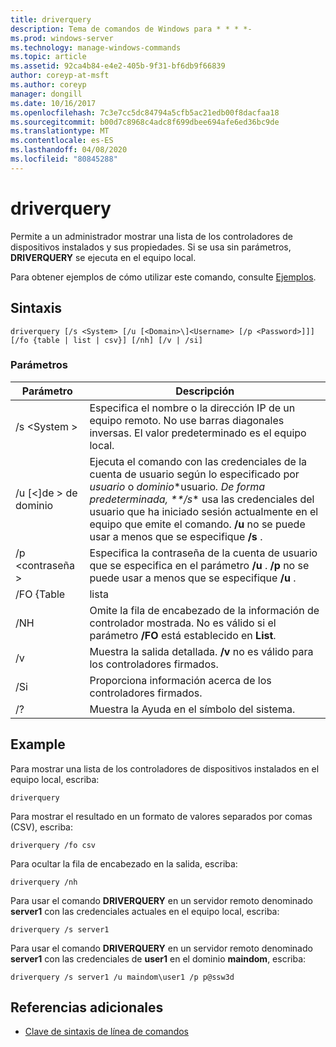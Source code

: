 ```yaml
---
title: driverquery
description: Tema de comandos de Windows para * * * *-
ms.prod: windows-server
ms.technology: manage-windows-commands
ms.topic: article
ms.assetid: 92ca4b84-e4e2-405b-9f31-bf6db9f66839
author: coreyp-at-msft
ms.author: coreyp
manager: dongill
ms.date: 10/16/2017
ms.openlocfilehash: 7c3e7cc5dc84794a5cfb5ac21edb00f8dacfaa18
ms.sourcegitcommit: b00d7c8968c4adc8f699dbee694afe6ed36bc9de
ms.translationtype: MT
ms.contentlocale: es-ES
ms.lasthandoff: 04/08/2020
ms.locfileid: "80845288"
---
```

# <a name="driverquery"></a>driverquery



Permite a un administrador mostrar una lista de los controladores de dispositivos instalados y sus propiedades. Si se usa sin parámetros, **DRIVERQUERY** se ejecuta en el equipo local.

Para obtener ejemplos de cómo utilizar este comando, consulte [Ejemplos](#BKMK_examples).

## <a name="syntax"></a>Sintaxis

```
driverquery [/s <System> [/u [<Domain>\]<Username> [/p <Password>]]] [/fo {table | list | csv}] [/nh] [/v | /si]
```

### <a name="parameters"></a>Parámetros

|         Parámetro         |                                                                                                                                         Descripción                                                                                                                                          |
|---------------------------|----------------------------------------------------------------------------------------------------------------------------------------------------------------------------------------------------------------------------------------------------------------------------------------------|
|       /s \<System >        |                                                                                      Especifica el nombre o la dirección IP de un equipo remoto. No use barras diagonales inversas. El valor predeterminado es el equipo local.                                                                                       |
| /u [\<\]de > de dominio <Username> | Ejecuta el comando con las credenciales de la cuenta de usuario según lo especificado por *usuario* o *dominio*\*usuario<em>. De forma predeterminada, \*\*/s</em>\* usa las credenciales del usuario que ha iniciado sesión actualmente en el equipo que emite el comando. **/u** no se puede usar a menos que se especifique **/s** . |
|      /p \<contraseña >       |                                                                           Especifica la contraseña de la cuenta de usuario que se especifica en el parámetro **/u** . **/p** no se puede usar a menos que se especifique **/u** .                                                                            |
|        /FO {Table         |                                                                                                                                             lista                                                                                                                                             |
|            /NH            |                                                                                      Omite la fila de encabezado de la información de controlador mostrada. No es válido si el parámetro **/FO** está establecido en **List**.                                                                                      |
|            /v             |                                                                                                               Muestra la salida detallada. **/v** no es válido para los controladores firmados.                                                                                                               |
|            /Si            |                                                                                                                          Proporciona información acerca de los controladores firmados.                                                                                                                          |
|            /?             |                                                                                                                             Muestra la Ayuda en el símbolo del sistema.                                                                                                                             |

## <a name="examples"></a><a name=BKMK_examples></a>Example

Para mostrar una lista de los controladores de dispositivos instalados en el equipo local, escriba:
```
driverquery 
```
Para mostrar el resultado en un formato de valores separados por comas (CSV), escriba:
```
driverquery /fo csv 
```
Para ocultar la fila de encabezado en la salida, escriba:
```
driverquery /nh 
```
Para usar el comando **DRIVERQUERY** en un servidor remoto denominado **server1** con las credenciales actuales en el equipo local, escriba:
```
driverquery /s server1
```
Para usar el comando **DRIVERQUERY** en un servidor remoto denominado **server1** con las credenciales de **user1** en el dominio **maindom**, escriba:
```
driverquery /s server1 /u maindom\user1 /p p@ssw3d
```

## <a name="additional-references"></a>Referencias adicionales

- [Clave de sintaxis de línea de comandos](command-line-syntax-key.md)